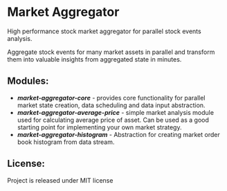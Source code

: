 # Market Aggregator
High performance stock market aggregator for parallel stock events analysis.

Aggregate stock events for many market assets in parallel and transform them into valuable insights from aggregated state in minutes.

## Modules:
* ***market-aggregator-core*** - provides core functionality for parallel market state creation, data scheduling and data input abstraction.
* ***market-aggregator-average-price*** - simple market analysis module used for calculating average price of asset. Can be used as a good starting point for implementing your own market strategy.
* ***market-aggregator-histogram*** - Abstraction for creating market order book histogram from data stream.

## License:
Project is released under MIT license
